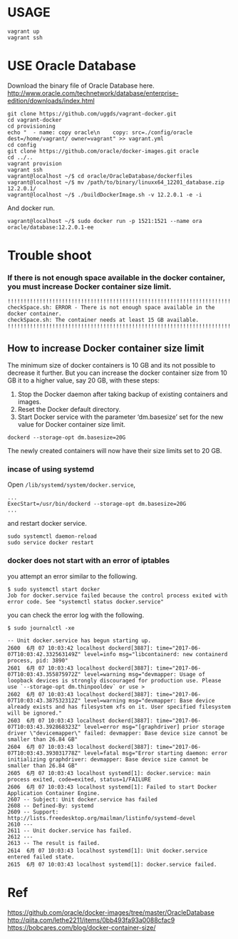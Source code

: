 # USAGE

```
vagrant up
vagrant ssh
```

# USE Oracle Database

Download the binary file of Oracle Database here.  
http://www.oracle.com/technetwork/database/enterprise-edition/downloads/index.html

```
git clone https://github.com/uggds/vagrant-docker.git
cd vagrant-docker
cd provisioning
echo "  - name: copy oracle\n    copy: src=./config/oracle dest=/home/vagrant/ owner=vagrant" >> vagrant.yml
cd config
git clone https://github.com/oracle/docker-images.git oracle
cd ../..
vagrant provision
vagrant ssh
vagrant@localhost ~/$ cd oracle/OracleDatabase/dockerfiles
vagrant@localhost ~/$ mv /path/to/binary/linuxx64_12201_database.zip 12.2.0.1/
vagrant@localhost ~/$ ./buildDockerImage.sh -v 12.2.0.1 -e -i
```
And docker run.
```
vagrant@localhost ~/$ sudo docker run -p 1521:1521 --name ora oracle/database:12.2.0.1-ee
```

# Trouble shoot

### If there is not enough space available in the docker container, you must increase Docker container size limit.

```
!!!!!!!!!!!!!!!!!!!!!!!!!!!!!!!!!!!!!!!!!!!!!!!!!!!!!!!!!!!!!!!!!!!!!!!!!!!!!!!!!!!!!!!!!!!!!!!!
checkSpace.sh: ERROR - There is not enough space available in the docker container.
checkSpace.sh: The container needs at least 15 GB available.
!!!!!!!!!!!!!!!!!!!!!!!!!!!!!!!!!!!!!!!!!!!!!!!!!!!!!!!!!!!!!!!!!!!!!!!!!!!!!!!!!!!!!!!!!!!!!!!!
```

## How to increase Docker container size limit
The minimum size of docker containers is 10 GB and its not possible to decrease it further. But you can increase the docker container size from 10 GB it to a higher value, say 20 GB, with these steps:
1. Stop the Docker daemon after taking backup of existing containers and images.
2. Reset the Docker default directory.
3. Start Docker service with the parameter ‘dm.basesize’ set for the new value for Docker container size limit.

```
dockerd --storage-opt dm.basesize=20G
```
The newly created containers will now have their size limits set to 20 GB.

### incase of using systemd
Open `/lib/systemd/system/docker.service`,
```
...
ExecStart=/usr/bin/dockerd --storage-opt dm.basesize=20G
...
```
and restart docker service.
```
sudo systemctl daemon-reload
sudo service docker restart
```

### docker does not start with an error of iptables
you attempt an error similar to the following.
```
$ sudo systemctl start docker
Job for docker.service failed because the control process exited with error code. See "systemctl status docker.service"
```
you can check the error log with the following.
```
$ sudo journalctl -xe
```

```
-- Unit docker.service has begun starting up.
2600  6月 07 10:03:42 localhost dockerd[3887]: time="2017-06-07T10:03:42.332563149Z" level=info msg="libcontainerd: new containerd process, pid: 3890"
2601  6月 07 10:03:43 localhost dockerd[3887]: time="2017-06-07T10:03:43.355875972Z" level=warning msg="devmapper: Usage of loopback devices is strongly discouraged for production use. Please use `--storage-opt dm.thinpooldev` or use >
2602  6月 07 10:03:43 localhost dockerd[3887]: time="2017-06-07T10:03:43.387532312Z" level=warning msg="devmapper: Base device already exists and has filesystem xfs on it. User specified filesystem  will be ignored."
2603  6月 07 10:03:43 localhost dockerd[3887]: time="2017-06-07T10:03:43.392868323Z" level=error msg="[graphdriver] prior storage driver \"devicemapper\" failed: devmapper: Base device size cannot be smaller than 26.84 GB"
2604  6月 07 10:03:43 localhost dockerd[3887]: time="2017-06-07T10:03:43.393031778Z" level=fatal msg="Error starting daemon: error initializing graphdriver: devmapper: Base device size cannot be smaller than 26.84 GB"
2605  6月 07 10:03:43 localhost systemd[1]: docker.service: main process exited, code=exited, status=1/FAILURE
2606  6月 07 10:03:43 localhost systemd[1]: Failed to start Docker Application Container Engine.
2607 -- Subject: Unit docker.service has failed
2608 -- Defined-By: systemd
2609 -- Support: http://lists.freedesktop.org/mailman/listinfo/systemd-devel
2610 ---
2611 -- Unit docker.service has failed.
2612 ---
2613 -- The result is failed.
2614  6月 07 10:03:43 localhost systemd[1]: Unit docker.service entered failed state.
2615  6月 07 10:03:43 localhost systemd[1]: docker.service failed.
```

# Ref
https://github.com/oracle/docker-images/tree/master/OracleDatabase  
http://qiita.com/lethe2211/items/0bb493fa93a0088cfac9  
https://bobcares.com/blog/docker-container-size/
